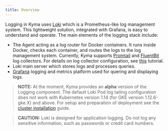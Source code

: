 ```yaml
---
title: Overview
---
```


Logging in Kyma uses [Loki](https://github.com/grafana/loki) which is a Prometheus-like log management system. This lightweight solution, integrated with Grafana, is easy to understand and operate. The main elements of the logging stack include:
* The Agent acting as a log router for Docker containers. It runs inside Docker, checks each container, and routes the logs to the log management system. Currently, Kyma supports [Promtail](https://github.com/grafana/loki/tree/master/docs/clients/promtail) and [FluentBit](https://fluentbit.io/) log collectors. For details on log collector configuration, see [this](/components/logging/#tutorials-configure-the-log-collector) tutorial.
* Loki main server which stores logs and processes queries.
* [Grafana](https://grafana.com/) logging and metrics platform used for quering and displaying logs. 


>**NOTE:** At the moment, Kyma provides an **alpha** version of the Logging component. The default Loki Pod log tailing configuration does not work with Kubernetes version 1.14 (for GKE version 1.12.6-gke.X) and above. For setup and preparation of deployment see the [cluster installation](/root/kyma/#installation-install-kyma-on-a-cluster) guide.

>**CAUTION:** Loki is designed for application logging. Do not log any sensitive information, such as passwords or credit card numbers.
